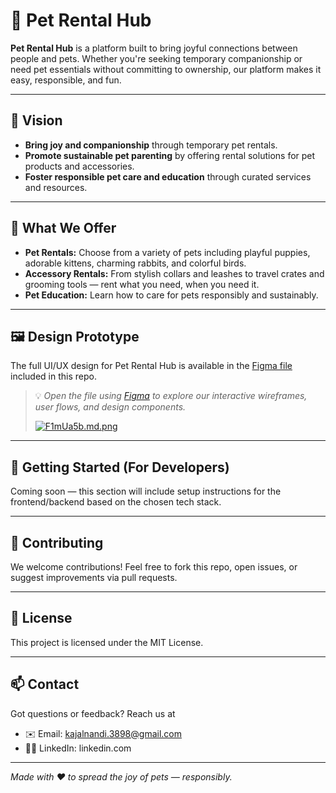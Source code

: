 # 🐾 Pet Rental Hub

**Pet Rental Hub** is a platform built to bring joyful connections between people and pets. Whether you're seeking temporary companionship or need pet essentials without committing to ownership, our platform makes it easy, responsible, and fun.

---

## 🌟 Vision

- **Bring joy and companionship** through temporary pet rentals.
- **Promote sustainable pet parenting** by offering rental solutions for pet products and accessories.
- **Foster responsible pet care and education** through curated services and resources.

---

## 🐶 What We Offer

- **Pet Rentals:** Choose from a variety of pets including playful puppies, adorable kittens, charming rabbits, and colorful birds.
- **Accessory Rentals:** From stylish collars and leashes to travel crates and grooming tools — rent what you need, when you need it.
- **Pet Education:** Learn how to care for pets responsibly and sustainably.

---

## 🖼️ Design Prototype

The full UI/UX design for Pet Rental Hub is available in the [Figma file](./PetRentalHub_Figma_File.fig) included in this repo.

> 💡 *Open the file using [Figma](https://www.figma.com/) to explore our interactive wireframes, user flows, and design components.*
>
> <a href="https://freeimage.host/i/F1mUa5b"><img src="https://iili.io/F1mUa5b.md.png" alt="F1mUa5b.md.png" border="0"></a>

---

## 🚀 Getting Started (For Developers)

Coming soon — this section will include setup instructions for the frontend/backend based on the chosen tech stack.

---

## 🤝 Contributing

We welcome contributions! Feel free to fork this repo, open issues, or suggest improvements via pull requests.

---

## 📄 License

This project is licensed under the MIT License.

---

## 📫 Contact

Got questions or feedback? Reach us at 
- ✉️ Email: kajalnandi.3898@gmail.com
- 🧑‍💼 LinkedIn: linkedin.com


---

*Made with ❤️ to spread the joy of pets — responsibly.*

